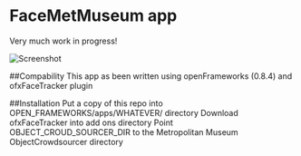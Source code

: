 FaceMetMuseum app
=============
Very much work in progress!


![Screenshot](https://raw.github.com/eighteight/Objectify/master/FaceMetMuseum.png)

##Compability
This app as been written using openFrameworks (0.8.4) and ofxFaceTracker plugin

##Installation
Put a copy of this repo into OPEN_FRAMEWORKS/apps/WHATEVER/  directory
Download ofxFaceTracker into add ons directory
Point OBJECT_CROUD_SOURCER_DIR to the Metropolitan Museum ObjectCrowdsourcer directory



